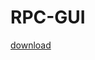 # RPC-GUI
[download](https://drive.google.com/file/d/1mMOxZfjKIxw23aQhVNlJGwBuBpoenAzM/view?usp=sharing)
